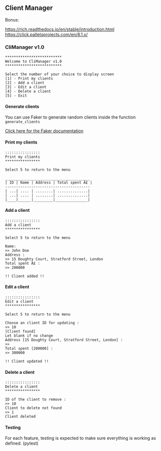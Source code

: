 ## Client Manager

Bonus:

https://rich.readthedocs.io/en/stable/introduction.html
https://click.palletsprojects.com/en/8.1.x/

### CliManager v1.0

```
**************************
Welcome to CliManager v1.0
**************************

Select the number of your choice to display screen
[1] - Print my clients
[2] - Add a client
[3] - Edit a client
[4] - Delete a client
[5] - Exit
```
#### Generate clients

You can use Faker to generate random clients inside the function `generate_clients`

[Click here for the Faker documentation](https://faker.readthedocs.io/en/master/#basic-usage)

#### Print my clients

```
::::::::::::::::
Print my clients
****************

Select 5 to return to the menu

_______________________________________
| ID | Name | Address | Total spent Â£ |
---------------------------------------
| ...| .... | ........| ..............|
| ...| .... | ........| ..............|
|____|______|_________|_______________|
```

#### Add a client
 
```
::::::::::::::::
Add a client
****************

Select 5 to return to the menu

Name:
>> John Doe
Address :
>> 15 Doughty Court, Stratford Street, London
Total spent Â£ :
>> 200000

!! Client added !!
```

#### Edit a client
 
```
::::::::::::::::
Edit a client
****************

Select 5 to return to the menu

Choose an client ID for updating :
>> 10
[Client found]
Let blank if no change
Address [15 Doughty Court, Stratford Street, London] :
>>
Total spent [200000] :
>> 300000

!! Client updated !!
```

#### Delete a client

```
::::::::::::::::
Delete a client
****************

ID of the client to remove :
>> 10
Client to delete not found
>> 1
Client deleted
```

#### Testing

For each feature, testing is expected to make sure everything is working as defined. (pytest)
 
